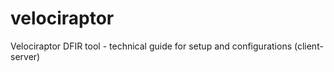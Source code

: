# velociraptor
Velociraptor DFIR tool - technical guide for setup and configurations (client-server)
